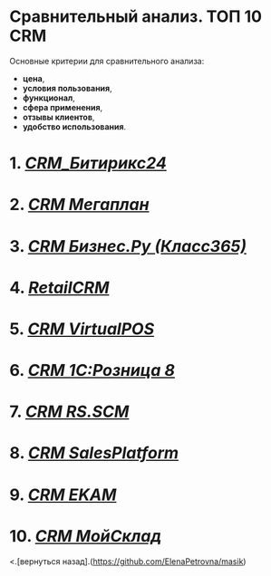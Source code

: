 # Сравнительный анализ. ТОП 10 CRM
Основные критерии для сравнительного анализа:
- **цена**,
- **условия пользования**,
- **функционал**,
- **сфера применения**,
- **отзывы клиентов**,
- **удобство использования**.

# 1. [*CRM_Битирикс24*](CRM1.md)
# 2. [*CRM Мегаплан*](CRM2.md)
# 3. [*CRM Бизнес.Ру (Класс365)*](CRM3.md)
# 4. [*RetailCRM*](CRM4.md)
# 5. [*CRM VirtualPOS*](CRM5.md)
# 6. [*CRM 1С:Розница 8*](CRM6.md)
# 7. [*CRM RS.SCM*](CRM7.md)
# 8. [*CRM SalesPlatform*](CRM8.md)
# 9. [*CRM EKAM*](CRM9.md)
# 10. [*CRM МойСклад*](CRM10.md)
<.[вернуться назад].(https://github.com/ElenaPetrovna/masik)
